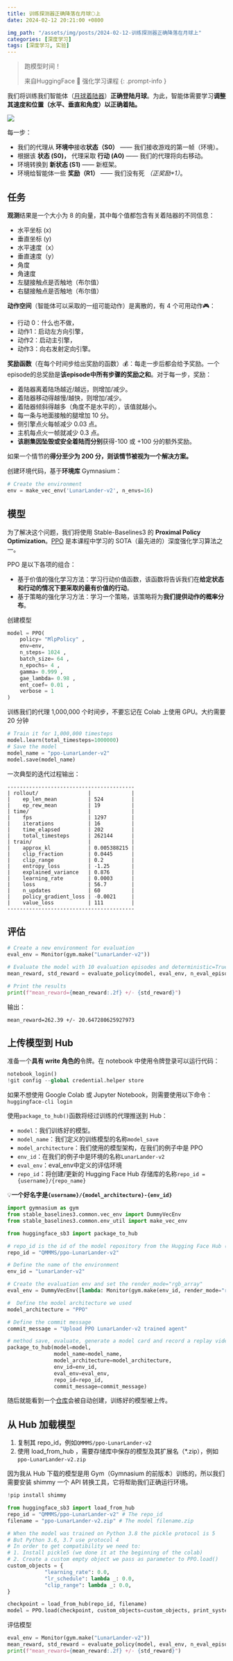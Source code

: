 ```yaml
---
title: 训练探测器正确降落在月球🌕上
date: 2024-02-12 20:21:00 +0800

img_path: "/assets/img/posts/2024-02-12-训练探测器正确降落在月球上"
categories: [深度学习]
tags: [深度学习, 实验]
---
```


> 跑模型时间！
>
> 来自HuggingFace 🤗 强化学习课程
{: .prompt-info }

我们将训练我们智能体（[月球着陆器](https://gymnasium.farama.org/environments/box2d/lunar_lander/)）**正确登陆月球**。为此，智能体需要学习**调整其速度和位置（水平、垂直和角度）以正确着陆。**

![](lunarLander.gif)

每一步：

- 我们的代理从 **环境中**接收**状态（S0）** —— 我们接收游戏的第一帧（环境）。
- 根据该 **状态 (S0)，** 代理采取 **行动 (A0)** —— 我们的代理将向右移动。
- 环境转换到 **新状态 (S1)** —— 新框架。
- 环境给智能体一些 **奖励（R1）** —— 我们没有死 *（正奖励+1）*。

## 任务

**观测**结果是一个大小为 8 的向量，其中每个值都包含有关着陆器的不同信息：

- 水平坐标 (x)
- 垂直坐标 (y)
- 水平速度（x）
- 垂直速度（y）
- 角度
- 角速度
- 左腿接触点是否触地（布尔值）
- 右腿接触点是否触地（布尔值）

**动作空间**（智能体可以采取的一组可能动作）是离散的，有 4 个可用动作🎮：

- 行动 0：什么也不做，
- 动作1：启动左方向引擎，
- 动作2：启动主引擎，
- 动作3：向右发射定向引擎。

**奖励函数**（在每个时间步给出奖励的函数）💰：每走一步后都会给予奖励。一个episode的总奖励是**该episode中所有步骤的奖励之和**。对于每一步，奖励：

- 着陆器离着陆场越近/越远，则增加/减少。
- 着陆器移动得越慢/越快，则增加/减少。
- 着陆器倾斜得越多（角度不是水平的），该值就越小。
- 每一条与地面接触的腿增加 10 分。
- 侧引擎点火每帧减少 0.03 点。
- 主机每点火一帧就减少 0.3 点。
- **该剧集因坠毁或安全着陆而分别**获得-100 或 +100 分的额外奖励。

如果一个情节的**得分至少为 200 分，则该情节被视为一个解决方案。**

创建环境代码，基于**环境库** Gymnasium：

```python
# Create the environment
env = make_vec_env('LunarLander-v2', n_envs=16)
```

## 模型

为了解决这个问题，我们将使用 Stable-Baselines3 的 **Proximal Policy Optimization**。[PPO](https://stable-baselines3.readthedocs.io/en/master/modules/ppo.html#example) 是本课程中学习的 SOTA（最先进的）深度强化学习算法之一。

PPO 是以下各项的组合：

- 基于价值的强化学习方法：学习行动价值函数，该函数将告诉我们在**给定状态和行动的情况下要采取的最有价值的行动**。
- 基于策略的强化学习方法：学习一个策略，该策略将为**我们提供动作的概率分布**。

创建模型

```python
model = PPO( 
    policy= "MlpPolicy" , 
    env=env, 
    n_steps= 1024 , 
    batch_size= 64 , 
    n_epochs= 4 , 
    gamma= 0.999 , 
    gae_lambda= 0.98 , 
    ent_coef= 0.01 , 
    verbose = 1  
)
```

训练我们的代理 1,000,000 个时间步，不要忘记在 Colab 上使用 GPU。大约需要 20 分钟

```python
# Train it for 1,000,000 timesteps
model.learn(total_timesteps=1000000)
# Save the model
model_name = "ppo-LunarLander-v2"
model.save(model_name)
```

一次典型的迭代过程输出：

```
-----------------------------------------
| rollout/                |             |
|    ep_len_mean          | 524         |
|    ep_rew_mean          | 19          |
| time/                   |             |
|    fps                  | 1297        |
|    iterations           | 16          |
|    time_elapsed         | 202         |
|    total_timesteps      | 262144      |
| train/                  |             |
|    approx_kl            | 0.005388215 |
|    clip_fraction        | 0.0445      |
|    clip_range           | 0.2         |
|    entropy_loss         | -1.25       |
|    explained_variance   | 0.876       |
|    learning_rate        | 0.0003      |
|    loss                 | 56.7        |
|    n_updates            | 60          |
|    policy_gradient_loss | -0.0021     |
|    value_loss           | 111         |
-----------------------------------------
```

## 评估

```python
# Create a new environment for evaluation
eval_env = Monitor(gym.make("LunarLander-v2"))

# Evaluate the model with 10 evaluation episodes and deterministic=True
mean_reward, std_reward = evaluate_policy(model, eval_env, n_eval_episodes=10, deterministic=True)

# Print the results
print(f"mean_reward={mean_reward:.2f} +/- {std_reward}")
```

输出：

```
mean_reward=262.39 +/- 20.647280625927973
```

## 上传模型到 Hub

准备一个**具有 write 角色的**令牌。在 notebook 中使用令牌登录可以运行代码：

```python
notebook_login()
!git config --global credential.helper store
```

如果不想使用 Google Colab 或 Jupyter Notebook，则需要使用以下命令：`huggingface-cli login`

使用`package_to_hub()`函数将经过训练的代理推送到 Hub：

- `model`：我们训练好的模型。
- `model_name`：我们定义的训练模型的名称`model_save`
- `model_architecture`：我们使用的模型架构，在我们的例子中是 PPO
- `env_id`：在我们的例子中是环境的名称`LunarLander-v2`
- `eval_env`：eval_env中定义的评估环境
- `repo_id`：将创建/更新的 Hugging Face Hub 存储库的名称`repo_id = {username}/{repo_name}`

💡**一个好名字是`{username}/{model_architecture}-{env_id}`**

```python
import gymnasium as gym
from stable_baselines3.common.vec_env import DummyVecEnv
from stable_baselines3.common.env_util import make_vec_env

from huggingface_sb3 import package_to_hub

# repo_id is the id of the model repository from the Hugging Face Hub (repo_id = {organization}/{repo_name} for instance ThomasSimonini/ppo-LunarLander-v2
repo_id = "QMMMS/ppo-LunarLander-v2"

# Define the name of the environment
env_id = "LunarLander-v2"

# Create the evaluation env and set the render_mode="rgb_array"
eval_env = DummyVecEnv([lambda: Monitor(gym.make(env_id, render_mode="rgb_array"))])

#  Define the model architecture we used
model_architecture = "PPO"

# Define the commit message
commit_message = "Upload PPO LunarLander-v2 trained agent"

# method save, evaluate, generate a model card and record a replay video of your agent before pushing the repo to the hub
package_to_hub(model=model, 
               model_name=model_name,
               model_architecture=model_architecture,
               env_id=env_id, 
               eval_env=eval_env,
               repo_id=repo_id, 
               commit_message=commit_message)
```

随后就能看到一个[仓库](https://huggingface.co/QMMMS/ppo-LunarLander-v2)会被自动创建，训练好的模型被上传。

## 从 Hub 加载模型

1. 复制其 repo_id，例如`QMMMS/ppo-LunarLander-v2`
2. 使用 load_from_hub ，需要存储库中保存的模型及其扩展名（*.zip），例如`ppo-LunarLander-v2.zip`

因为我从 Hub 下载的模型是用 Gym（Gymnasium 的前版本）训练的，所以我们需要安装 shimmy 一个 API 转换工具，它将帮助我们正确运行环境。

```python
!pip install shimmy
```

```python
from huggingface_sb3 import load_from_hub
repo_id = "QMMMS/ppo-LunarLander-v2" # The repo_id
filename = "ppo-LunarLander-v2.zip" # The model filename.zip

# When the model was trained on Python 3.8 the pickle protocol is 5
# But Python 3.6, 3.7 use protocol 4
# In order to get compatibility we need to:
# 1. Install pickle5 (we done it at the beginning of the colab)
# 2. Create a custom empty object we pass as parameter to PPO.load()
custom_objects = {
            "learning_rate": 0.0,
            "lr_schedule": lambda _: 0.0,
            "clip_range": lambda _: 0.0,
}

checkpoint = load_from_hub(repo_id, filename)
model = PPO.load(checkpoint, custom_objects=custom_objects, print_system_info=True)
```

评估模型

```python
eval_env = Monitor(gym.make("LunarLander-v2"))
mean_reward, std_reward = evaluate_policy(model, eval_env, n_eval_episodes=10, deterministic=True)
print(f"mean_reward={mean_reward:.2f} +/- {std_reward}")
```
